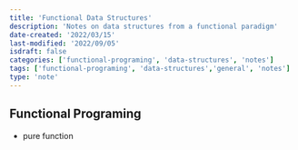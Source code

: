 ```yaml
---
title: 'Functional Data Structures'
description: 'Notes on data structures from a functional paradigm'
date-created: '2022/03/15'
last-modified: '2022/09/05'
isdraft: false
categories: ['functional-programing', 'data-structures', 'notes']
tags: ['functional-programing', 'data-structures','general', 'notes']
type: 'note'
---
```


## Functional Programing 

- pure function
